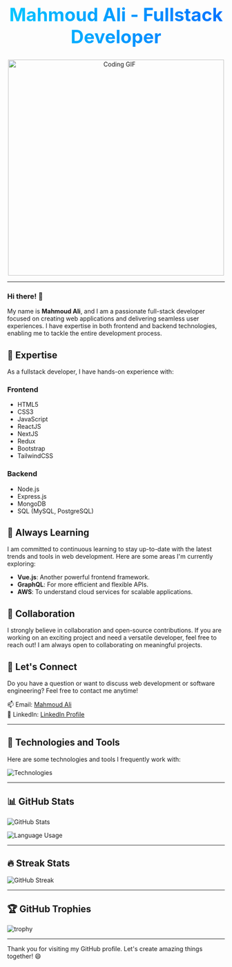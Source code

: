 <div align="center">
  <h1 style="background: linear-gradient(90deg, #00c6ff, #0072ff); color: transparent; -webkit-background-clip: text; font-size: 3em;">
    Mahmoud Ali - Fullstack Developer
  </h1>
  <img src="https://i.giphy.com/media/v1.Y2lkPTc5MGI3NjExamdpbDNtZzR3ZDRvM2Q3cjZ0enk2MDhneW1razNhOWFiM2tlOHJobiZlcD12MV9pbnRlcm5hbF9naWZfYnlfaWQmY3Q9Zw/eKpFNyDtAFoQ2eqfFQ/giphy.gif" alt="Coding GIF" width="500"/>
</div>

---

### Hi there! 👋

My name is **Mahmoud Ali**, and I am a passionate full-stack developer focused on creating web applications and delivering seamless user experiences. I have expertise in both frontend and backend technologies, enabling me to tackle the entire development process.

## 🌟 Expertise

As a fullstack developer, I have hands-on experience with:

### Frontend
- HTML5
- CSS3
- JavaScript
- ReactJS
- NextJS
- Redux
- Bootstrap
- TailwindCSS

### Backend
- Node.js
- Express.js
- MongoDB
- SQL (MySQL, PostgreSQL)

## 🌱 Always Learning

I am committed to continuous learning to stay up-to-date with the latest trends and tools in web development. Here are some areas I'm currently exploring:

- **Vue.js**: Another powerful frontend framework.
- **GraphQL**: For more efficient and flexible APIs.
- **AWS**: To understand cloud services for scalable applications.

## 👯 Collaboration

I strongly believe in collaboration and open-source contributions. If you are working on an exciting project and need a versatile developer, feel free to reach out! I am always open to collaborating on meaningful projects.

## 💬 Let's Connect

Do you have a question or want to discuss web development or software engineering? Feel free to contact me anytime!

📫 Email: [Mahmoud Ali](mailto:alim4697@gmail.com)  
🔗 LinkedIn: [LinkedIn Profile](https://www.linkedin.com/in/mahmoudali01/)

---

## 🚀 Technologies and Tools

Here are some technologies and tools I frequently work with:

![Technologies](https://skillicons.dev/icons?i=js,nodejs,react,mongodb,mysql,postgres,html,css,bootstrap,tailwind,sass,git,github)

---

## 📊 GitHub Stats

![GitHub Stats](https://github-readme-stats.vercel.app/api?username=MahmoudAliEid&show_icons=true&count_private=true&hide=prs&theme=radical)

![Language Usage](https://github-readme-stats.vercel.app/api/top-langs/?username=MahmoudAliEid&layout=compact&theme=radical)

---

## 🔥 Streak Stats

![GitHub Streak](https://github-readme-streak-stats.herokuapp.com/?user=MahmoudAliEid&theme=radical)

---

## 🏆 GitHub Trophies

![trophy](https://github-profile-trophy.vercel.app/?username=MahmoudAliEid&theme=radical)

---

Thank you for visiting my GitHub profile. Let's create amazing things together! 😄
